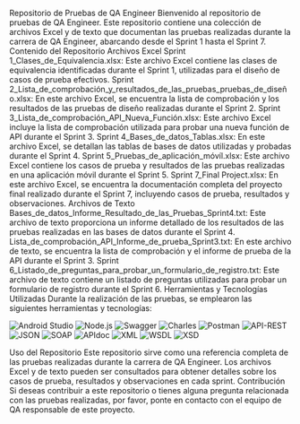Repositorio de Pruebas de QA Engineer
Bienvenido al repositorio de pruebas de QA Engineer. Este repositorio contiene una colección de archivos Excel y de texto que documentan las pruebas realizadas durante la carrera de QA Engineer, abarcando desde el Sprint 1 hasta el Sprint 7.
Contenido del Repositorio
Archivos Excel
Sprint 1_Clases_de_Equivalencia.xlsx: Este archivo Excel contiene las clases de equivalencia identificadas durante el Sprint 1, utilizadas para el diseño de casos de prueba efectivos.
Sprint 2_Lista_de_comprobación_y_resultados_de_las_pruebas_pruebas_de_diseño.xlsx: En este archivo Excel, se encuentra la lista de comprobación y los resultados de las pruebas de diseño realizadas durante el Sprint 2.
Sprint 3_Lista_de_comprobación_API_Nueva_Función.xlsx: Este archivo Excel incluye la lista de comprobación utilizada para probar una nueva función de API durante el Sprint 3.
Sprint 4_Bases_de_datos_Tablas.xlsx: En este archivo Excel, se detallan las tablas de bases de datos utilizadas y probadas durante el Sprint 4.
Sprint 5_Pruebas_de_aplicación_móvíl.xlsx: Este archivo Excel contiene los casos de prueba y resultados de las pruebas realizadas en una aplicación móvil durante el Sprint 5.
Sprint 7_Final Project.xlsx: En este archivo Excel, se encuentra la documentación completa del proyecto final realizado durante el Sprint 7, incluyendo casos de prueba, resultados y observaciones.
Archivos de Texto
Bases_de_datos_Informe_Resultado_de_las_Pruebas_Sprint4.txt: Este archivo de texto proporciona un informe detallado de los resultados de las pruebas realizadas en las bases de datos durante el Sprint 4.
Lista_de_comprobación_API_Informe_de_prueba_Sprint3.txt: En este archivo de texto, se encuentra la lista de comprobación y el informe de prueba de la API durante el Sprint 3.
Sprint 6_Listado_de_preguntas_para_probar_un_formulario_de_registro.txt: Este archivo de texto contiene un listado de preguntas utilizadas para probar un formulario de registro durante el Sprint 6.
Herramientas y Tecnologías Utilizadas
Durante la realización de las pruebas, se emplearon las siguientes herramientas y tecnologías:

![Android Studio](https://img.shields.io/badge/Android%20Studio-3DDC84?style=for-the-badge&logo=android-studio&logoColor=white)
![Node.js](https://img.shields.io/badge/Node.js-43853D?style=for-the-badge&logo=node.js&logoColor=white)
![Swagger](https://img.shields.io/badge/Swagger-85EA2D?style=for-the-badge&logo=swagger&logoColor=black)
![Charles](https://img.shields.io/badge/Charles-000000?style=for-the-badge&logo=charles&logoColor=white)
![Postman](https://img.shields.io/badge/Postman-FF6C37?style=for-the-badge&logo=postman&logoColor=white)
![API-REST](https://img.shields.io/badge/API-REST-009688?style=for-the-badge&logoColor=white)
![JSON](https://img.shields.io/badge/JSON-000000?style=for-the-badge&logo=json&logoColor=white)
![SOAP](https://img.shields.io/badge/SOAP-FFCA28?style=for-the-badge&logoColor=black)
![APIdoc](https://img.shields.io/badge/APIdoc-E8E8E8?style=for-the-badge&logoColor=black)
![XML](https://img.shields.io/badge/XML-F68212?style=for-the-badge&logo=xml&logoColor=white)
![WSDL](https://img.shields.io/badge/WSDL-0769AD?style=for-the-badge&logoColor=white)
![XSD](https://img.shields.io/badge/XSD-0077B5?style=for-the-badge&logoColor=white)

Uso del Repositorio
Este repositorio sirve como una referencia completa de las pruebas realizadas durante la carrera de QA Engineer. Los archivos Excel y de texto pueden ser consultados para obtener detalles sobre los casos de prueba, resultados y observaciones en cada sprint.
Contribución
Si deseas contribuir a este repositorio o tienes alguna pregunta relacionada con las pruebas realizadas, por favor, ponte en contacto con el equipo de QA responsable de este proyecto.

